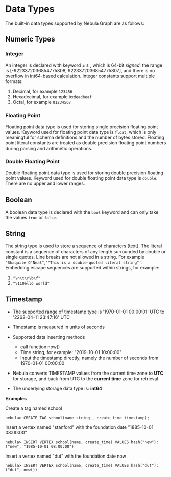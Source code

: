 # Data Types

The built-in data types supported by Nebula Graph are as follows:

## Numeric Types

### Integer

An integer is declared with keyword `int` , which is 64-bit *signed*, the range is [-9223372036854775808, 9223372036854775807], and there is no overflow in int64-based calculation. Integer constants support multiple formats:

1. Decimal, for example `123456`
1. Hexadecimal, for example `0xdeadbeaf`
1. Octal, for example `01234567`

### Floating Point

Floating point data type is used for storing single precision floating point values. Keyword used for floating point data type is `float`, which is only meaningful for schema definitions and the number of bytes stored. Floating point literal constants are treated as double precision floating point numbers during parsing and arithmetic operations.

### Double Floating Point

Double floating point data type is used for storing double precision floating point values. Keyword used for double floating point data type is `double`. There are no upper and lower ranges.

## Boolean

A boolean data type is declared with the `bool` keyword and can only take the values `true` or `false`.

## String

The string type is used to store a sequence of characters (text). The literal constant is a sequence of characters of any length surrounded by double or single quotes. Line breaks are not allowed in a string. For example `"Shaquile O'Neal"`,`'"This is a double-quoted literal string"'`. Embedding escape sequences are supported within strings, for example:

  1. `"\n\t\r\b\f"`
  1. `"\110ello world"`

## Timestamp

- The supported range of timestamp type is '1970-01-01 00:00:01' UTC to '2262-04-11 23:47:16' UTC
- Timestamp is measured in units of seconds
- Supported data inserting methods
  - call function now()
  - Time string, for example: "2019-10-01 10:00:00"
  - Input the timestamp directly, namely the number of seconds from 1970-01-01 00:00:00
- Nebula converts TIMESTAMP values from the current time zone to **UTC** for storage, and back from UTC to the **current time** zone for retrieval

- The underlying storage data type is: **int64**

**Examples**

Create a tag named school

```ngql
nebula> CREATE TAG school(name string , create_time timestamp);
```

Insert a vertex named "stanford" with the foundation date "1885-10-01 08:00:00"

```ngql
nebula> INSERT VERTEX school(name, create_time) VALUES hash("new"):("new", "1985-10-01 08:00:00")
```

Insert a vertex named "dut" with the foundation date now

```ngql
nebula> INSERT VERTEX school(name, create_time) VALUES hash("dut"):("dut", now())
```
